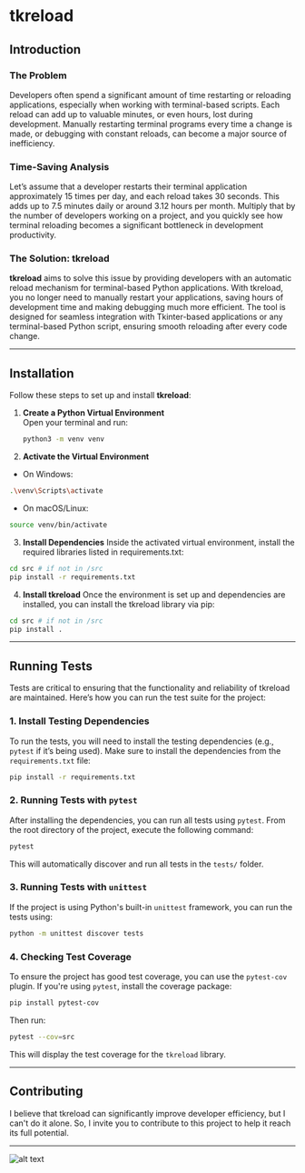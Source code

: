 # tkreload

## Introduction

### The Problem

Developers often spend a significant amount of time restarting or reloading applications, especially when working with terminal-based scripts. Each reload can add up to valuable minutes, or even hours, lost during development. Manually restarting terminal programs every time a change is made, or debugging with constant reloads, can become a major source of inefficiency.

### Time-Saving Analysis

Let’s assume that a developer restarts their terminal application approximately 15 times per day, and each reload takes 30 seconds. This adds up to 7.5 minutes daily or around 3.12 hours per month. Multiply that by the number of developers working on a project, and you quickly see how terminal reloading becomes a significant bottleneck in development productivity.

### The Solution: tkreload

**tkreload** aims to solve this issue by providing developers with an automatic reload mechanism for terminal-based Python applications. With tkreload, you no longer need to manually restart your applications, saving hours of development time and making debugging much more efficient. The tool is designed for seamless integration with Tkinter-based applications or any terminal-based Python script, ensuring smooth reloading after every code change.

---

## Installation

Follow these steps to set up and install **tkreload**:

1. **Create a Python Virtual Environment**  
   Open your terminal and run:

   ```bash
   python3 -m venv venv
   ```

2. **Activate the Virtual Environment**

- On Windows:

```bash
.\venv\Scripts\activate
```

- On macOS/Linux:

```bash
source venv/bin/activate
```

3. **Install Dependencies**
   Inside the activated virtual environment, install the required libraries listed in requirements.txt:

```bash
cd src # if not in /src
pip install -r requirements.txt
```

4. **Install tkreload**
   Once the environment is set up and dependencies are installed, you can install the tkreload library via pip:

```bash
cd src # if not in /src
pip install .
```

---

## Running Tests

Tests are critical to ensuring that the functionality and reliability of tkreload are maintained. Here’s how you can run the test suite for the project:

### 1. Install Testing Dependencies

To run the tests, you will need to install the testing dependencies (e.g., `pytest` if it’s being used). Make sure to install the dependencies from the `requirements.txt` file:

```bash
pip install -r requirements.txt
```

### 2. Running Tests with `pytest`

After installing the dependencies, you can run all tests using `pytest`. From the root directory of the project, execute the following command:

```bash
pytest
```

This will automatically discover and run all tests in the `tests/` folder.

### 3. Running Tests with `unittest`

If the project is using Python's built-in `unittest` framework, you can run the tests using:

```bash
python -m unittest discover tests
```

### 4. Checking Test Coverage

To ensure the project has good test coverage, you can use the `pytest-cov` plugin. If you're using `pytest`, install the coverage package:

```bash
pip install pytest-cov
```

Then run:

```bash
pytest --cov=src
```

This will display the test coverage for the `tkreload` library.

---

## Contributing

I believe that tkreload can significantly improve developer efficiency, but I can't do it alone. So, I invite you to contribute to this project to help it reach its full potential.

---

![alt text](.github\images\COMMUNISM.png)
